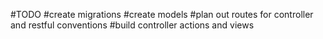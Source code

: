 #TODO
#create migrations
#create models 
#plan out routes for controller and restful conventions
#build controller actions and views 
